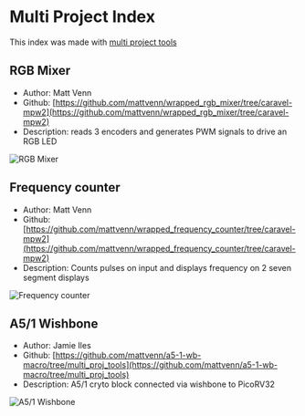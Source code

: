 # Multi Project Index

This index was made with [multi project tools](https://github.com/mattvenn/multi_project_tools)

## RGB Mixer

* Author: Matt Venn
* Github: [https://github.com/mattvenn/wrapped_rgb_mixer/tree/caravel-mpw2](https://github.com/mattvenn/wrapped_rgb_mixer/tree/caravel-mpw2)
* Description: reads 3 encoders and generates PWM signals to drive an RGB LED

![RGB Mixer](pics/schematic.jpg)

## Frequency counter

* Author: Matt Venn
* Github: [https://github.com/mattvenn/wrapped_frequency_counter/tree/caravel-mpw2](https://github.com/mattvenn/wrapped_frequency_counter/tree/caravel-mpw2)
* Description: Counts pulses on input and displays frequency on 2  seven segment displays

![Frequency counter](pics/frequency_counter.png)

## A5/1 Wishbone

* Author: Jamie Iles
* Github: [https://github.com/mattvenn/a5-1-wb-macro/tree/multi_proj_tools](https://github.com/mattvenn/a5-1-wb-macro/tree/multi_proj_tools)
* Description: A5/1 cryto block connected via wishbone to PicoRV32

![A5/1 Wishbone](pics/a5macro.png)


